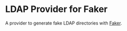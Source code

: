 # LDAP Provider for Faker

A provider to generate fake LDAP directories with [Faker](https://github.com/joke2k/faker).

